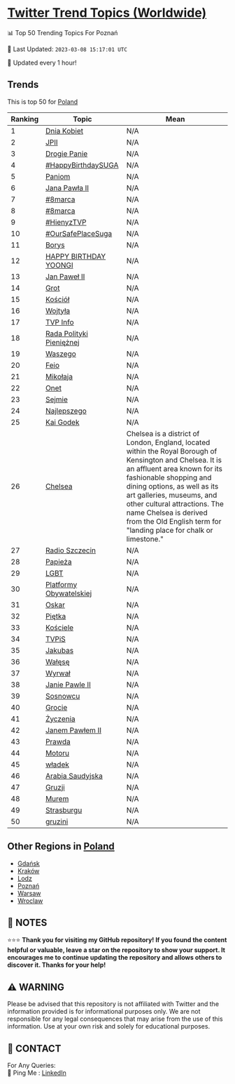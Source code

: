 [Twitter Trend Topics (Worldwide)](https://github.com/ErcinDedeoglu/Twitter-Trend-Topics)
==========


📊 Top 50 Trending Topics For Poznań

📆 Last Updated: `2023-03-08 15:17:01 UTC`

🔧 Updated every 1 hour!


## Trends

This is top 50 for [Poland](</Poland>)

| Ranking | Topic | Mean |
| ------- | ------------ | ------------ |
| 1 | [Dnia Kobiet](http://twitter.com/search?q=Dnia+Kobiet) | N/A |
| 2 | [JPII](http://twitter.com/search?q=JPII) | N/A |
| 3 | [Drogie Panie](http://twitter.com/search?q=Drogie+Panie) | N/A |
| 4 | [#HappyBirthdaySUGA](http://twitter.com/search?q=%23HappyBirthdaySUGA) | N/A |
| 5 | [Paniom](http://twitter.com/search?q=Paniom) | N/A |
| 6 | [Jana Pawła II](http://twitter.com/search?q=Jana+Paw%c5%82a+II) | N/A |
| 7 | [#8marca](http://twitter.com/search?q=%238marca) | N/A |
| 8 | [#8marca](http://twitter.com/search?q=%238marca) | N/A |
| 9 | [#HienyzTVP](http://twitter.com/search?q=%23HienyzTVP) | N/A |
| 10 | [#OurSafePlaceSuga](http://twitter.com/search?q=%23OurSafePlaceSuga) | N/A |
| 11 | [Borys](http://twitter.com/search?q=Borys) | N/A |
| 12 | [HAPPY BIRTHDAY YOONGI](http://twitter.com/search?q=HAPPY+BIRTHDAY+YOONGI) | N/A |
| 13 | [Jan Paweł II](http://twitter.com/search?q=Jan+Pawe%c5%82+II) | N/A |
| 14 | [Grot](http://twitter.com/search?q=Grot) | N/A |
| 15 | [Kościół](http://twitter.com/search?q=Ko%c5%9bci%c3%b3%c5%82) | N/A |
| 16 | [Wojtyła](http://twitter.com/search?q=Wojty%c5%82a) | N/A |
| 17 | [TVP Info](http://twitter.com/search?q=TVP+Info) | N/A |
| 18 | [Rada Polityki Pieniężnej](http://twitter.com/search?q=Rada+Polityki+Pieni%c4%99%c5%bcnej) | N/A |
| 19 | [Waszego](http://twitter.com/search?q=Waszego) | N/A |
| 20 | [Feio](http://twitter.com/search?q=Feio) | N/A |
| 21 | [Mikołaja](http://twitter.com/search?q=Miko%c5%82aja) | N/A |
| 22 | [Onet](http://twitter.com/search?q=Onet) | N/A |
| 23 | [Sejmie](http://twitter.com/search?q=Sejmie) | N/A |
| 24 | [Najlepszego](http://twitter.com/search?q=Najlepszego) | N/A |
| 25 | [Kai Godek](http://twitter.com/search?q=Kai+Godek) | N/A |
| 26 | [Chelsea](http://twitter.com/search?q=Chelsea) | Chelsea is a district of London, England, located within the Royal Borough of Kensington and Chelsea. It is an affluent area known for its fashionable shopping and dining options, as well as its art galleries, museums, and other cultural attractions. The name Chelsea is derived from the Old English term for "landing place for chalk or limestone." |
| 27 | [Radio Szczecin](http://twitter.com/search?q=Radio+Szczecin) | N/A |
| 28 | [Papieża](http://twitter.com/search?q=Papie%c5%bca) | N/A |
| 29 | [LGBT](http://twitter.com/search?q=LGBT) | N/A |
| 30 | [Platformy Obywatelskiej](http://twitter.com/search?q=Platformy+Obywatelskiej) | N/A |
| 31 | [Oskar](http://twitter.com/search?q=Oskar) | N/A |
| 32 | [Piętka](http://twitter.com/search?q=Pi%c4%99tka) | N/A |
| 33 | [Kościele](http://twitter.com/search?q=Ko%c5%9bciele) | N/A |
| 34 | [TVPiS](http://twitter.com/search?q=TVPiS) | N/A |
| 35 | [Jakubas](http://twitter.com/search?q=Jakubas) | N/A |
| 36 | [Wałęsę](http://twitter.com/search?q=Wa%c5%82%c4%99s%c4%99) | N/A |
| 37 | [Wyrwał](http://twitter.com/search?q=Wyrwa%c5%82) | N/A |
| 38 | [Janie Pawle II](http://twitter.com/search?q=Janie+Pawle+II) | N/A |
| 39 | [Sosnowcu](http://twitter.com/search?q=Sosnowcu) | N/A |
| 40 | [Grocie](http://twitter.com/search?q=Grocie) | N/A |
| 41 | [Życzenia](http://twitter.com/search?q=%c5%bbyczenia) | N/A |
| 42 | [Janem Pawłem II](http://twitter.com/search?q=Janem+Paw%c5%82em+II) | N/A |
| 43 | [Prawda](http://twitter.com/search?q=Prawda) | N/A |
| 44 | [Motoru](http://twitter.com/search?q=Motoru) | N/A |
| 45 | [władek](http://twitter.com/search?q=w%c5%82adek) | N/A |
| 46 | [Arabia Saudyjska](http://twitter.com/search?q=Arabia+Saudyjska) | N/A |
| 47 | [Gruzji](http://twitter.com/search?q=Gruzji) | N/A |
| 48 | [Murem](http://twitter.com/search?q=Murem) | N/A |
| 49 | [Strasburgu](http://twitter.com/search?q=Strasburgu) | N/A |
| 50 | [gruzini](http://twitter.com/search?q=gruzini) | N/A |



## Other Regions in [Poland](</Poland>)

* [Gdańsk](</Poland/Gdańsk.md>)
* [Kraków](</Poland/Kraków.md>)
* [Lodz](</Poland/Lodz.md>)
* [Poznań](</Poland/Poznań.md>)
* [Warsaw](</Poland/Warsaw.md>)
* [Wroclaw](</Poland/Wroclaw.md>)



## 📝 NOTES

⭐⭐⭐ **Thank you for visiting my GitHub repository! If you found the content helpful or valuable, leave a star on the repository to show your support. It encourages me to continue updating the repository and allows others to discover it. Thanks for your help!**


## ⚠️ WARNING

Please be advised that this repository is not affiliated with Twitter and the information provided is for informational purposes only. We are not responsible for any legal consequences that may arise from the use of this information. Use at your own risk and solely for educational purposes.


## 📨 CONTACT

 For Any Queries:  
            🏓 Ping Me : [LinkedIn](https://www.linkedin.com/in/ercindedeoglu/)
